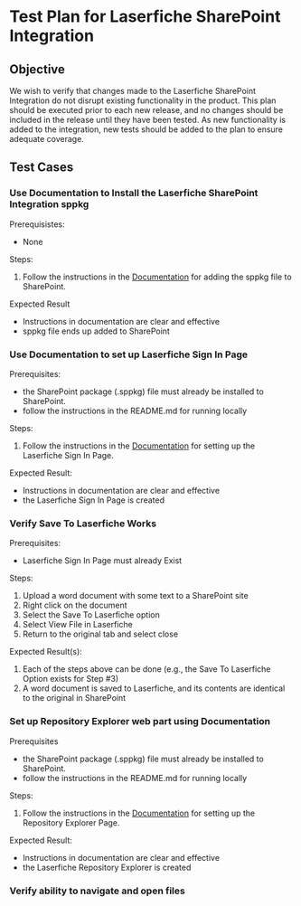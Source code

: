 # Test Plan for Laserfiche SharePoint Integration

## Objective
We wish to verify that changes made to the Laserfiche SharePoint Integration do not disrupt
existing functionality in the product. This plan should be executed prior to each new
release, and no changes should be included in the release until they have been tested. As 
new functionality is added to the integration, new tests should be added to the plan
to ensure adequate coverage.

## Test Cases

### Use Documentation to Install the Laserfiche SharePoint Integration sppkg
Prerequisistes:
- None

Steps:
1. Follow the instructions in the [Documentation](https://laserfiche.github.io/laserfiche-sharepoint-integration/docs/admin-documentation.html#deploy-laserfiche-sharepoint-integration-to-a-sharepoint-site) for adding the sppkg file to SharePoint.

Expected Result
- Instructions in documentation are clear and effective
- sppkg file ends up added to SharePoint
### Use Documentation to set up Laserfiche Sign In Page

Prerequisites:
- the SharePoint package (.sppkg) file must already be installed to SharePoint.
- follow the instructions in the README.md for running locally

Steps:
1. Follow the instructions in the [Documentation](https://laserfiche.github.io/laserfiche-sharepoint-integration/docs/admin-documentation/adding-app-to-sp-site#) for setting up the Laserfiche Sign In Page.

Expected Result:
- Instructions in documentation are clear and effective
- the Laserfiche Sign In Page is created

### Verify Save To Laserfiche Works
Prerequisites:
- Laserfiche Sign In Page must already Exist

Steps:
1. Upload a word document with some text to a SharePoint site
1. Right click on the document
1. Select the Save To Laserfiche option
1. Select View File in Laserfiche
1. Return to the original tab and select close

Expected Result(s):
1. Each of the steps above can be done (e.g., the Save To Laserfiche Option exists for Step #3)
1. A word document is saved to Laserfiche, and its contents are identical to the original in SharePoint

### Set up Repository Explorer web part using Documentation
Prerequisites
- the SharePoint package (.sppkg) file must already be installed to SharePoint.
- follow the instructions in the README.md for running locally

Steps:
1. Follow the instructions in the [Documentation](https://laserfiche.github.io/laserfiche-sharepoint-integration/docs/admin-documentation/adding-app-to-sp-site) for setting up the Repository Explorer Page.

Expected Result:
- Instructions in documentation are clear and effective
- the Laserfiche Repository Explorer is created

### Verify ability to navigate and open files
